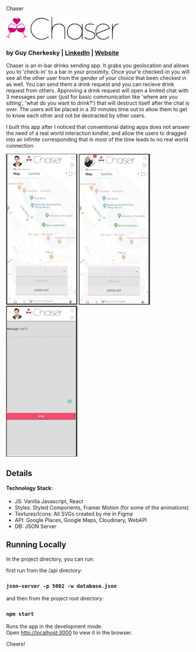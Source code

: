 Chaser 

![Logo](https://raw.githubusercontent.com/cherkesky/chaser/master/src/assets/ChaserLogo.png)

### by Guy Cherkesky | [LinkedIn](http://linkedin.com/cherkesky) | [Website](http://cherkesky.com)

Chaser is an in-bar drinks sending app. It grabs you geolocation and allows you to 'check-in' to a bar in your proximity. Once your'e checked-in you will see all the other user from the gender of your choice that been checked in as well. You can send them a drink request and you can recieve drink request from others. Approving a drink request will open a limited chat with 3 messages per user (just for basic communicaiton like 'where are you sitting', 'what do you want to drink?') that will destruct itself after the chat is over. The users will be placed in a 30 minutes time out to allow them to get to know each other and not be destracted by other users.

I built this app after I noticed that conventional dating apps does not answer the need of a real world interaction kindler, and allow the users to dragged into an infinite corresponding that in most of the time leads to no real world connection. 

![Screencast 1](https://raw.githubusercontent.com/cherkesky/chaser/master/src/assets/chaser_gif1.gif)
![Screencast 2](https://raw.githubusercontent.com/cherkesky/chaser/master/src/assets/chaser_gif2.gif)
![Screencast 3](https://raw.githubusercontent.com/cherkesky/chaser/master/src/assets/chaser_gif3.gif)

## Details


#### Technology Stack: 
- JS: Vanilla Javascript, React
- Styles: Styled Components, Framer Motion (for some of the animations)
- Textures/Icons: All SVGs created by me in Figma
- API: Google Places, Google Maps, Cloudinary, WebAPI
- DB: JSON Server

## Running Locally

In the project directory, you can run:

first run from the /api directory:
### `json-server -p 5002 -w database.json`

and then from the project root directory:
### `npm start`

Runs the app in the development mode.<br />
Open [http://localhost:3000](http://localhost:3000) to view it in the browser.

Cheers!
